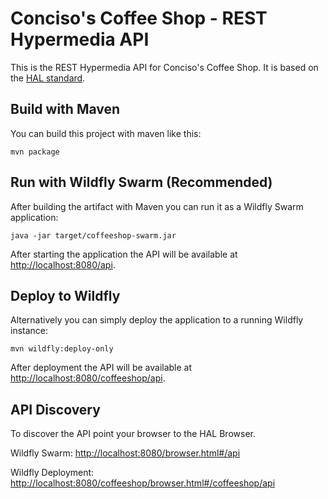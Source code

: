 # Conciso's Coffee Shop - REST Hypermedia API
This is the REST Hypermedia API for Conciso's Coffee Shop. It is based 
on the [HAL standard](http://stateless.co/hal_specification.html).

## Build with Maven

You can build this project with maven like this:

```
mvn package
```

## Run with Wildfly Swarm (Recommended)
After building the artifact with Maven you can run it as a Wildfly Swarm
application:

```
java -jar target/coffeeshop-swarm.jar
```

After starting the application the API will be available at 
[http://localhost:8080/api](http://localhost:8080/api).

## Deploy to Wildfly 
Alternatively you can simply deploy the application to a running Wildfly 
instance:

```
mvn wildfly:deploy-only
```

After deployment the API will be available at 
[http://localhost:8080/coffeeshop/api](http://localhost:8080/coffeeshop/api).

## API Discovery
To discover the API point your browser to the HAL Browser.

Wildfly Swarm:
[http://localhost:8080/browser.html#/api](http://localhost:8080/browser.html#/api)

Wildfly Deployment:
[http://localhost:8080/coffeeshop/browser.html#/coffeeshop/api](http://localhost:8080/coffeeshop/browser.html#/coffeeshop/api)